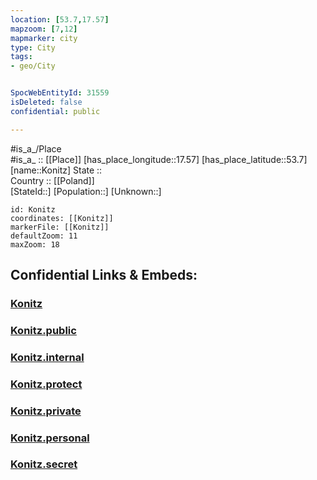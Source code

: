 ```yaml
---
location: [53.7,17.57] 
mapzoom: [7,12] 
mapmarker: city 
type: City
tags:
- geo/City


SpocWebEntityId: 31559
isDeleted: false
confidential: public

---
```

#is_a_/Place  
#is_a_ :: [[Place]] 
[has_place_longitude::17.57] 
[has_place_latitude::53.7] 
[name::Konitz] 
State ::  
Country :: [[Poland]]  
[StateId::] 
[Population::] 
[Unknown::] 


```leaflet
id: Konitz
coordinates: [[Konitz]] 
markerFile: [[Konitz]] 
defaultZoom: 11 
maxZoom: 18
```


## Confidential Links & Embeds: 

### [Konitz](/_Standards/Earth/Continent/Europe/Europe~East/Poland/Provinces~Poland/Pomeranian/City/Konitz.md) 

### [Konitz.public](/_public/Earth/Continent/Europe/Europe~East/Poland/Provinces~Poland/Pomeranian/City/Konitz.public.md) 

### [Konitz.internal](/_internal/Earth/Continent/Europe/Europe~East/Poland/Provinces~Poland/Pomeranian/City/Konitz.internal.md) 

### [Konitz.protect](/_protect/Earth/Continent/Europe/Europe~East/Poland/Provinces~Poland/Pomeranian/City/Konitz.protect.md) 

### [Konitz.private](/_private/Earth/Continent/Europe/Europe~East/Poland/Provinces~Poland/Pomeranian/City/Konitz.private.md) 

### [Konitz.personal](/_personal/Earth/Continent/Europe/Europe~East/Poland/Provinces~Poland/Pomeranian/City/Konitz.personal.md) 

### [Konitz.secret](/_secret/Earth/Continent/Europe/Europe~East/Poland/Provinces~Poland/Pomeranian/City/Konitz.secret.md)

